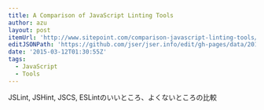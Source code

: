 ```yaml
---
title: A Comparison of JavaScript Linting Tools
author: azu
layout: post
itemUrl: 'http://www.sitepoint.com/comparison-javascript-linting-tools/'
editJSONPath: 'https://github.com/jser/jser.info/edit/gh-pages/data/2015/03/index.json'
date: '2015-03-12T01:30:55Z'
tags:
  - JavaScript
  - Tools
---
```

JSLint, JSHint, JSCS, ESLintのいいところ、よくないところの比較
